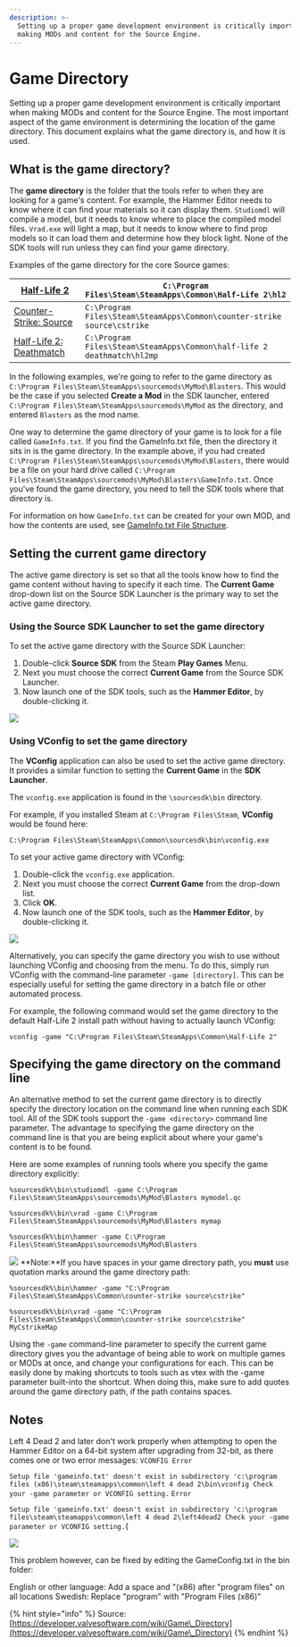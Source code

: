 ```yaml
---
description: >-
  Setting up a proper game development environment is critically important when
  making MODs and content for the Source Engine.
---
```


# Game Directory

Setting up a proper game development environment is critically important when making MODs and content for the Source Engine. The most important aspect of the game environment is determining the location of the game directory. This document explains what the game directory is, and how it is used.

## What is the game directory?

The **game directory** is the folder that the tools refer to when they are looking for a game's content. For example, the Hammer Editor needs to know where it can find your materials so it can display them. `Studiomdl` will compile a model, but it needs to know where to place the compiled model files. `Vrad.exe` will light a map, but it needs to know where to find prop models so it can load them and determine how they block light. None of the SDK tools will run unless they can find your game directory.

Examples of the game directory for the core Source games:

| [Half-Life 2](https://developer.valvesoftware.com/wiki/Half-Life\_2)                          | `C:\Program Files\Steam\SteamApps\Common\Half-Life 2\hl2`               |
| --------------------------------------------------------------------------------------------- | ----------------------------------------------------------------------- |
| [Counter-Strike: Source](https://developer.valvesoftware.com/wiki/Counter-Strike:\_Source)    | `C:\Program Files\Steam\SteamApps\Common\counter-strike source\cstrike` |
| [Half-Life 2: Deathmatch](https://developer.valvesoftware.com/wiki/Half-Life\_2:\_Deathmatch) | `C:\Program Files\Steam\SteamApps\Common\half-life 2 deathmatch\hl2mp`  |

In the following examples, we're going to refer to the game directory as `C:\Program Files\Steam\SteamApps\sourcemods\MyMod\Blasters`. This would be the case if you selected **Create a Mod** in the SDK launcher, entered `C:\Program Files\Steam\SteamApps\sourcemods\MyMod` as the directory, and entered `Blasters` as the mod name.

One way to determine the game directory of your game is to look for a file called `GameInfo.txt`. If you find the GameInfo.txt file, then the directory it sits in is the game directory. In the example above, if you had created `C:\Program Files\Steam\SteamApps\sourcemods\MyMod\Blasters`, there would be a file on your hard drive called `C:\Program Files\Steam\SteamApps\sourcemods\MyMod\Blasters\GameInfo.txt`. Once you've found the game directory, you need to tell the SDK tools where that directory is.

For information on how `GameInfo.txt` can be created for your own MOD, and how the contents are used, see [GameInfo.txt File Structure](https://developer.valvesoftware.com/wiki/The\_GameInfo.txt\_File\_Structure).

## Setting the current game directory

The active game directory is set so that all the tools know how to find the game content without having to specify it each time. The **Current Game** drop-down list on the Source SDK Launcher is the primary way to set the active game directory.

### Using the Source SDK Launcher to set the game directory

To set the active game directory with the Source SDK Launcher:

1. Double-click **Source SDK** from the Steam **Play Games** Menu.
2. Next you must choose the correct **Current Game** from the Source SDK Launcher.
3. Now launch one of the SDK tools, such as the **Hammer Editor**, by double-clicking it.

![](../../../../.gitbook/assets/game\_config\_set.png)



### Using VConfig to set the game directory

The **VConfig** application can also be used to set the active game directory. It provides a similar function to setting the **Current Game** in the **SDK Launcher**.

The `vconfig.exe` application is found in the `\sourcesdk\bin` directory.

For example, if you installed Steam at `C:\Program Files\Steam`, **VConfig** would be found here:

```
C:\Program Files\Steam\SteamApps\Common\sourcesdk\bin\vconfig.exe
```

To set your active game directory with VConfig:

1. Double-click the `vconfig.exe` application.
2. Next you must choose the correct **Current Game** from the drop-down list.
3. Click **OK**.
4. Now launch one of the SDK tools, such as the **Hammer Editor**, by double-clicking it.

![](../../../../.gitbook/assets/game\_vconfig\_1.jpg)

Alternatively, you can specify the game directory you wish to use without launching VConfig and choosing from the menu. To do this, simply run VConfig with the command-line parameter `-game [directory]`. This can be especially useful for setting the game directory in a batch file or other automated process.

For example, the following command would set the game directory to the default Half-Life 2 install path without having to actually launch VConfig:

```
vconfig -game "C:\Program Files\Steam\SteamApps\Common\Half-Life 2"
```

## Specifying the game directory on the command line

An alternative method to set the current game directory is to directly specify the directory location on the command line when running each SDK tool. All of the SDK tools support the `-game <directory>` command line parameter. The advantage to specifying the game directory on the command line is that you are being explicit about where your game's content is to be found.

Here are some examples of running tools where you specify the game directory explicitly:

```
%sourcesdk%\bin\studiomdl -game C:\Program Files\Steam\SteamApps\sourcemods\MyMod\Blasters mymodel.qc
```

```
%sourcesdk%\bin\vrad -game C:\Program Files\Steam\SteamApps\sourcemods\MyMod\Blasters mymap
```

```
%sourcesdk%\bin\hammer -game C:\Program Files\Steam\SteamApps\sourcemods\MyMod\Blasters
```

![](https://developer.valvesoftware.com/w/images/c/cc/Note.png) **Note:**If you have spaces in your game directory path, you **must** use quotation marks around the game directory path:

```
%sourcesdk%\bin\hammer -game "C:\Program Files\Steam\SteamApps\Common\counter-strike source\cstrike"
```

```
%sourcesdk%\bin\vrad -game "C:\Program Files\Steam\SteamApps\Common\counter-strike source\cstrike" MyCstrikeMap
```

Using the `-game` command-line parameter to specify the current game directory gives you the advantage of being able to work on multiple games or MODs at once, and change your configurations for each. This can be easily done by making shortcuts to tools such as vtex with the -game parameter built-into the shortcut. When doing this, make sure to add quotes around the game directory path, if the path contains spaces.

## Notes

Left 4 Dead 2 and later don't work properly when attempting to open the Hammer Editor on a 64-bit system after upgrading from 32-bit, as there comes one or two error messages: `VCONFIG Error`

`Setup file 'gameinfo.txt' doesn't exist in subdirectory 'c:\program files (x86)\steam\steamapps\common\left 4 dead 2\bin\vconfig Check your -game parameter or VCONFIG setting.` `Error`

`Setup file 'gameinfo.txt' doesn't exist in subdirectory 'c:\program files\steam\steamapps\common\left 4 dead 2\left4dead2 Check your -game parameter or VCONFIG setting.`{

![](../../../../.gitbook/assets/game\_shortcut.jpg)

This problem however, can be fixed by editing the GameConfig.txt in the bin folder:

English or other language: Add a space and "(x86) after "program files" on all locations Swedish: Replace "program" with "Program Files (x86)"

{% hint style="info" %}
Source: [https://developer.valvesoftware.com/wiki/Game\_Directory](https://developer.valvesoftware.com/wiki/Game\_Directory)
{% endhint %}
